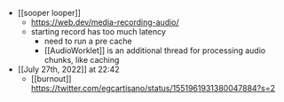 - [[sooper looper]]
    - https://web.dev/media-recording-audio/
    - starting record has too much latency
        - need to run a pre cache
        - [[AudioWorklet]] is an additional thread for processing audio chunks, like caching
- [[July 27th, 2022]] at 22:42
    - [[burnout]] https://twitter.com/egcartisano/status/1551961931380047884?s=2

